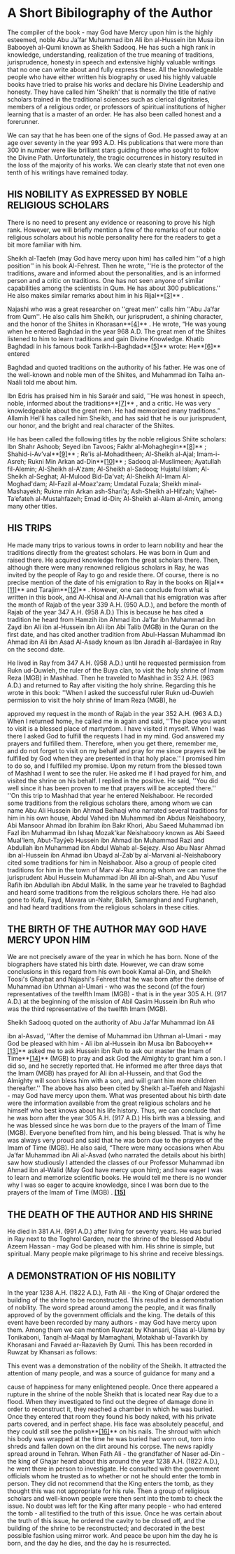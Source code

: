 A Short Bibilography of the Author
==================================

The compiler of the book - may God have Mercy upon him is the highly
esteemed, noble Abu Ja’far Muhammad ibn Ali ibn al-Hussein ibn Musa ibn
Babooyeh al-Qumi known as Sheikh Sadooq. He has such a high rank in
knowledge, understanding, realization of the true meaning of traditions,
jurisprudence, honesty in speech and extensive highly valuable writings
that no one can write about and fully express these. All the
knowledgeable people who have either written his biography or used his
highly valuable books have tried to praise his works and declare his
Divine Leadership and honesty. They have called him 'Sheikh' that is
normally the title of native scholars trained in the traditional
sciences such as clerical dignitaries, members of a religious order, or
professors of spiritual institutions of higher learning that is a master
of an order. He has also been called honest and a forerunner.

We can say that he has been one of the signs of God. He passed away at
an age over seventy in the year 993 A.D. His publications that were more
than 300 in number were like brilliant stars guiding those who sought to
follow the Divine Path. Unfortunately, the tragic occurrences in history
resulted in the loss of the majority of his works. We can clearly state
that not even one tenth of his writings have remained today.

HIS NOBILITY AS EXPRESSED BY NOBLE RELIGIOUS SCHOLARS
-----------------------------------------------------

There is no need to present any evidence or reasoning to prove his high
rank. However, we will briefly mention a few of the remarks of our noble
religious scholars about his noble personality here for the readers to
get a bit more familiar with him.

Sheikh al-Taefeh (may God have mercy upon him) has called him ''of a
high position'' in his book Al-Fehrest. Then he wrote, ''He is the
protector of the traditions, aware and informed about the personalities,
and is an informed person and a critic on traditions. One has not seen
anyone of similar capabilities among the scientists in Qum. He has about
300 publications.'' He also makes similar remarks about him in his
Rijal**[[3]](footnotes_1.htm#b0003)** .

Najashi who was a great researcher on ''great men'' calls him ''Abu
Ja’far from Qum''. He also calls him Sheikh, our jurisprudent, a shining
character, and the honor of the Shiites in
Khorasan**[[4]](footnotes_1.htm#b0004)** . He wrote, “He was young when
he entered Baghdad in the year 968 A.D. The great men of the Shiites
listened to him to learn traditions and gain Divine Knowledge. Khatib
Baghdadi in his famous book
Tarikh-i-Baghdad**[[5]](footnotes_1.htm#b0005)** wrote:
He**[[6]](footnotes_1.htm#b0006)** entered

Baghdad and quoted traditions on the authority of his father. He was one
of the well-known and noble men of the Shiites, and Muhammad ibn Talha
an-Naáli told me about him.

Ibn Edris has praised him in his Saraér and said, ''He was honest in
speech, noble, informed about the
traditions**[[7]](footnotes_1.htm#b0007)** , and a critic. He was very
knowledgeable about the great men. He had memorized many traditions.”
Allamih Hel'li has called him Sheikh, and has said that he is our
jurisprudent, our honor, and the bright and real character of the
Shiites.

He has been called the following titles by the noble religious Shiite
scholars: Ibn Shahr Ashoob; Seyed ibn Tavoos; Fakhr
al-Mohaghegin**[[8]](footnotes_1.htm#b0008)** ;
Shahid-i-Av’val**[[9]](footnotes_1.htm#b0009)** ; Re'is al-Mohaditheen;
Al-Sheikh al-Ajal; Imam-i-Asreh; Rukni Min Arkan
ad-Din**[[10]](footnotes_1.htm#b0010)** ; Sadooq al-Muslimeen; Ayatullah
fil-Alemin; Al-Sheikh al-A'zam; Al-Sheikh al-Sadooq; Hujatul Islam;
Al-Sheikh al-Seghat; Al-Mulood Bid-Da'vat; Al-Sheikh Al-Imam
Al-Moghad'dam; Al-Fazil al-Moaz'zam; Umdatal Fuzala; Sheikh
minal-Mashayekh; Rukne min Arkan ash-Shari’a; Ash-Sheikh al-Hifzah;
Vajhet-Ta’efateh al-Mustahfazeh; Emad id-Din; Al-Sheikh al-Alam al-Amin,
among many other titles.

HIS TRIPS
---------

He made many trips to various towns in order to learn nobility and hear
the traditions directly from the greatest scholars. He was born in Qum
and raised there. He acquired knowledge from the great scholars there.
Then, although there were many renowned religious scholars in Ray, he
was invited by the people of Ray to go and reside there. Of course,
there is no precise mention of the date of his emigration to Ray in the
books on Rijal**[[11]](footnotes_1.htm#b0011)** and
Tarajim**[[12]](footnotes_1.htm#b0012)** . However, one can conclude
from what is written in this book, and Al-Khisal and Al-Amali that his
emigration was after the month of Rajab of the year 339 A.H. (950 A.D.),
and before the month of Rajab of the year 347 A.H. (958 A.D.) This is
because he has cited a tradition he heard from Hamzih ibn Ahmad ibn
Ja’far ibn Muhammad ibn Zayd ibn Ali ibn al-Hussein ibn Ali ibn Abi
Talib (MGB) in the Quran on the first date, and has cited another
tradition from Abul-Hassan Muhammad ibn Ahmad ibn Ali ibn Asad Al-Asady
known as Ibn Jaradih al-Bardaýee in Ray on the second date.

He lived in Ray from 347 A.H. (958 A.D.) until he requested permission
from Rukn ud-Duwleh, the ruler of the Buya clan, to visit the holy
shrine of Imam Reza (MGB) in Mashhad. Then he traveled to Mashhad in 352
A.H. (963 A.D.) and returned to Ray after visiting the holy shrine.
Regarding this he wrote in this book: ''When I asked the successful
ruler Rukn ud-Duwleh permission to visit the holy shrine of Imam Reza
(MGB), he

approved my request in the month of Rajab in the year 352 A.H. (963
A.D.) When I returned home, he called me in again and said, ''The place
you want to visit is a blessed place of martyrdom. I have visited it
myself. When I was there I asked God to fulfill the requests I had in my
mind. God answered my prayers and fulfilled them. Therefore, when you
get there, remember me, and do not forget to visit on my behalf and pray
for me since prayers will be fulfilled by God when they are presented in
that holy place.'' I promised him to do so, and I fulfilled my promise.
Upon my return from the blessed town of Mashhad I went to see the ruler.
He asked me if I had prayed for him, and visited the shrine on his
behalf. I replied in the positive. He said, ''You did well since it has
been proven to me that prayers will be accepted there.'' ''On this trip
to Mashhad that year he entered Neishaboor. He recorded some traditions
from the religious scholars there, among whom we can name Abu Ali
Hussein ibn Ahmad Beihaqi who narrated several traditions for him in his
own house, Abdul Vahed ibn Muhammad ibn Abdus Neishaboory, Abi Mansoor
Ahmad ibn Ibrahim ibn Bakr Khori, Abu Saeed Muhammad ibn Fazl ibn
Muhammad ibn Ishaq Mozak'kar Neishaboory known as Abi Saeed Mual'lem,
Abut-Tayýeb Hussein ibn Ahmad ibn Muhammad Razi and Abdullah ibn
Muhammad ibn Abdul Wahab al-Sejezy. Also Abu Nasr Ahmad ibn al-Hussein
ibn Ahmad ibn Ubayd al-Zab'by al-Marvani al-Neishaboory cited some
traditions for him in Neishaboor. Also a group of people cited
traditions for him in the town of Marv al-Ruz among whom we can name the
jurisprudent Abul Hussein Muhammad ibn Ali ibn al-Shah, and Abu Yusuf
Rafih ibn Abdullah ibn Abdul Malik. In the same year he traveled to
Baghdad and heard some traditions from the religious scholars there. He
had also gone to Kufa, Fayd, Mavara un-Nahr, Balkh, Samarghand and
Furghaneh, and had heard traditions from the religious scholars in these
cities.

THE BIRTH OF THE AUTHOR MAY GOD HAVE MERCY UPON HIM
---------------------------------------------------

We are not precisely aware of the year in which he has born. None of the
biographers have stated his birth date. However, we can draw some
conclusions in this regard from his own book Kamal al-Din, and Sheikh
Toosi's Ghaybat and Najashi's Fehrest that he was born after the demise
of Muhammad ibn Uthman al-Umari - who was the second (of the four)
representatives of the twelfth Imam (MGB) - that is in the year 305 A.H.
(917 A.D.) at the beginning of the mission of Abil Qasim Hussein ibn Ruh
who was the third representative of the twelfth Imam (MGB).

Sheikh Sadooq quoted on the authority of Abu Ja’far Muhammad ibn Ali

ibn al-Asvad, ''After the demise of Muhammad ibn Uthman al-Umari - may
God be pleased with him - Ali ibn al-Hussein ibn Musa ibn
Babooyeh**[[13]](footnotes_1.htm#b0013)** asked me to ask Hussein ibn
Ruh to ask our master the Imam of Time**[[14]](footnotes_1.htm#b0014)**
(MGB) to pray and ask God the Almighty to grant him a son. I did so, and
he secretly reported that. He informed me after three days that the Imam
(MGB) has prayed for Ali ibn al-Hussein, and that God the Almighty will
soon bless him with a son, and will grant him more children
thereafter.'' The above has also been cited by Sheikh al-Taéfeh and
Najashi - may God have mercy upon them. What was presented about his
birth date were the information available from the great religious
scholars and he himself who best knows about his life history. Thus, we
can conclude that he was born after the year 305 A.H. (917 A.D.) His
birth was a blessing, and he was blessed since he was born due to the
prayers of the Imam of Time (MGB). Everyone benefited from him, and his
being blessed. That is why he was always very proud and said that he was
born due to the prayers of the Imam of Time (MGB). He also said, “There
were many occasions when Abu Ja’far Muhammad ibn Ali al-Asvad (who
narrated the details about his birth) saw how studiously I attended the
classes of our Professor Muhammad ibn Ahmad ibn al-Walid (May God have
mercy upon him); and how eager I was to learn and memorize scientific
books. He would tell me there is no wonder why I was so eager to acquire
knowledge, since I was born due to the prayers of the Imam of Time (MGB)
. **[[15]](footnotes_1.htm#b0015)**

THE DEATH OF THE AUTHOR AND HIS SHRINE
--------------------------------------

He died in 381 A.H. (991 A.D.) after living for seventy years. He was
buried in Ray next to the Toghrol Garden, near the shrine of the blessed
Abdul Azeem Hassan - may God be pleased with him. His shrine is simple,
but spiritual. Many people make pilgrimage to his shrine and receive
blessings.

A DEMONSTRATION OF HIS NOBILITY
-------------------------------

In the year 1238 A.H. (1822 A.D.), Fath Ali - the King of Ghajar ordered
the building of the shrine to be reconstructed. This resulted in a
demonstration of nobility. The word spread around among the people, and
it was finally approved of by the government officials and the king. The
details of this event have been recorded by many authors - may God have
mercy upon them. Among them we can mention Ruwzat by Khansari, Qisas
al-Ulama by Tonikaboni, Tanqih al-Maqal by Mamaghani, Motakhab
ul-Tavarikh by Khorasani and Favaéd ar-Razavieh By Qumi. This has been
recorded in Ruwzat by Khansari as follows:

This event was a demonstration of the nobility of the Sheikh. It
attracted the attention of many people, and was a source of guidance for
many and a

cause of happiness for many enlightened people. Once there appeared a
rupture in the shrine of the noble Sheikh that is located near Ray due
to a flood. When they investigated to find out the degree of damage done
in order to reconstruct it, they reached a chamber in which he was
buried. Once they entered that room they found his body naked, with his
private parts covered, and in perfect shape. His face was absolutely
peaceful, and they could still see the
polish**[[16]](footnotes_1.htm#b0016)** on his nails. The shroud with
which his body was wrapped at the time he was buried had worn out, torn
into shreds and fallen down on the dirt around his corpse. The news
rapidly spread around in Tehran. When Fath Ali - the grandfather of
Naser ad-Din - the king of Ghajar heard about this around the year 1238
A.H. (1822 A.D.), he went there in person to investigate. He consulted
with the government officials whom he trusted as to whether or not he
should enter the tomb in person. They did not recommend that the King
enters the tomb, as they thought this was not appropriate for his rule.
Then a group of religious scholars and well-known people were then sent
into the tomb to check the issue. No doubt was left for the King after
many people - who had entered the tomb - all testified to the truth of
this issue. Once he was certain about the truth of this issue, he
ordered the cavity to be closed off, and the building of the shrine to
be reconstructed; and decorated in the best possible fashion using
mirror work. And peace be upon him the day he is born, and the day he
dies, and the day he is resurrected.
